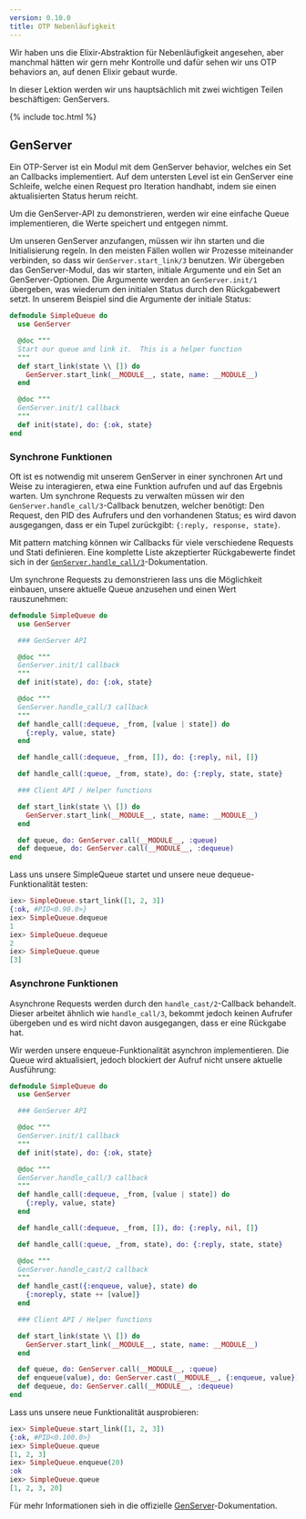 ```yaml
---
version: 0.10.0
title: OTP Nebenläufigkeit
---
```


Wir haben uns die Elixir-Abstraktion für Nebenläufigkeit angesehen, aber manchmal hätten wir gern mehr Kontrolle und dafür sehen wir uns OTP behaviors an, auf denen Elixir gebaut wurde.

In dieser Lektion werden wir uns hauptsächlich mit zwei wichtigen Teilen beschäftigen: GenServers.

{% include toc.html %}

## GenServer

Ein OTP-Server ist ein Modul mit dem GenServer behavior, welches ein Set an Callbacks implementiert. Auf dem untersten Level ist ein GenServer eine Schleife, welche einen Request pro Iteration handhabt, indem sie einen aktualisierten Status herum reicht.

Um die GenServer-API zu demonstrieren, werden wir eine einfache Queue implementieren, die Werte speichert und entgegen nimmt.

Um unseren GenServer anzufangen, müssen wir ihn starten und die Initialisierung regeln. In den meisten Fällen wollen wir Prozesse miteinander verbinden, so dass wir `GenServer.start_link/3` benutzen. Wir übergeben das GenServer-Modul, das wir starten, initiale Argumente und ein Set an GenServer-Optionen. Die Argumente werden an `GenServer.init/1` übergeben, was wiederum den initialen Status durch den Rückgabewert setzt. In unserem Beispiel sind die Argumente der initiale Status:

```elixir
defmodule SimpleQueue do
  use GenServer

  @doc """
  Start our queue and link it.  This is a helper function
  """
  def start_link(state \\ []) do
    GenServer.start_link(__MODULE__, state, name: __MODULE__)
  end

  @doc """
  GenServer.init/1 callback
  """
  def init(state), do: {:ok, state}
end
```

### Synchrone Funktionen

Oft ist es notwendig mit unserem GenServer in einer synchronen Art und Weise zu interagieren, etwa eine Funktion aufrufen und auf das Ergebnis warten. Um synchrone Requests zu verwalten müssen wir den `GenServer.handle_call/3`-Callback benutzen, welcher benötigt: Den Request, den PID des Aufrufers und den vorhandenen Status; es wird davon ausgegangen, dass er ein Tupel zurückgibt: `{:reply, response, state}`.

Mit pattern matching können wir Callbacks für viele verschiedene Requests und Stati definieren. Eine komplette Liste akzeptierter Rückgabewerte findet sich in der [`GenServer.handle_call/3`](https://hexdocs.pm/elixir/GenServer.html#c:handle_call/3)-Dokumentation.

Um synchrone Requests zu demonstrieren lass uns die Möglichkeit einbauen, unsere aktuelle Queue anzusehen und einen Wert rauszunehmen:

```elixir
defmodule SimpleQueue do
  use GenServer

  ### GenServer API

  @doc """
  GenServer.init/1 callback
  """
  def init(state), do: {:ok, state}

  @doc """
  GenServer.handle_call/3 callback
  """
  def handle_call(:dequeue, _from, [value | state]) do
    {:reply, value, state}
  end

  def handle_call(:dequeue, _from, []), do: {:reply, nil, []}

  def handle_call(:queue, _from, state), do: {:reply, state, state}

  ### Client API / Helper functions

  def start_link(state \\ []) do
    GenServer.start_link(__MODULE__, state, name: __MODULE__)
  end

  def queue, do: GenServer.call(__MODULE__, :queue)
  def dequeue, do: GenServer.call(__MODULE__, :dequeue)
end
```

Lass uns unsere SimpleQueue startet und unsere neue dequeue-Funktionalität testen:

```elixir
iex> SimpleQueue.start_link([1, 2, 3])
{:ok, #PID<0.90.0>}
iex> SimpleQueue.dequeue
1
iex> SimpleQueue.dequeue
2
iex> SimpleQueue.queue
[3]
```

### Asynchrone Funktionen

Asynchrone Requests werden durch den `handle_cast/2`-Callback behandelt. Dieser arbeitet ähnlich wie `handle_call/3`, bekommt jedoch keinen Aufrufer übergeben und es wird nicht davon ausgegangen, dass er eine Rückgabe hat.

Wir werden unsere enqueue-Funktionalität asynchron implementieren. Die Queue wird aktualisiert, jedoch blockiert der Aufruf nicht unsere aktuelle Ausführung:

```elixir
defmodule SimpleQueue do
  use GenServer

  ### GenServer API

  @doc """
  GenServer.init/1 callback
  """
  def init(state), do: {:ok, state}

  @doc """
  GenServer.handle_call/3 callback
  """
  def handle_call(:dequeue, _from, [value | state]) do
    {:reply, value, state}
  end

  def handle_call(:dequeue, _from, []), do: {:reply, nil, []}

  def handle_call(:queue, _from, state), do: {:reply, state, state}

  @doc """
  GenServer.handle_cast/2 callback
  """
  def handle_cast({:enqueue, value}, state) do
    {:noreply, state ++ [value]}
  end

  ### Client API / Helper functions

  def start_link(state \\ []) do
    GenServer.start_link(__MODULE__, state, name: __MODULE__)
  end

  def queue, do: GenServer.call(__MODULE__, :queue)
  def enqueue(value), do: GenServer.cast(__MODULE__, {:enqueue, value})
  def dequeue, do: GenServer.call(__MODULE__, :dequeue)
end
```

Lass uns unsere neue Funktionalität ausprobieren:

```elixir
iex> SimpleQueue.start_link([1, 2, 3])
{:ok, #PID<0.100.0>}
iex> SimpleQueue.queue
[1, 2, 3]
iex> SimpleQueue.enqueue(20)
:ok
iex> SimpleQueue.queue
[1, 2, 3, 20]
```

Für mehr Informationen sieh in die offizielle  [GenServer](https://hexdocs.pm/elixir/GenServer.html#content)-Dokumentation.
